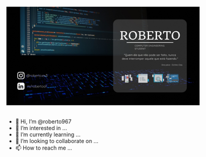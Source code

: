 <p align='center'>
<img src="https://github.com/roberto967/roberto967/blob/main/imgs/Header_Roberto.png?raw=true">&nbsp;&nbsp;
</p>

- 👋 Hi, I’m @roberto967
- 👀 I’m interested in ...
- 🌱 I’m currently learning ...
- 💞️ I’m looking to collaborate on ...
- 📫 How to reach me ...

<!---
roberto967/roberto967 is a ✨ special ✨ repository because its `README.md` (this file) appears on your GitHub profile.
You can click the Preview link to take a look at your changes.
--->
